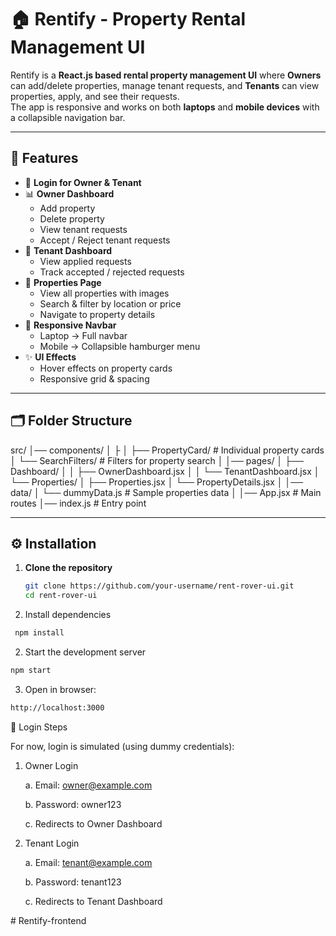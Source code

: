 # 🏠 Rentify - Property Rental Management UI

Rentify is a **React.js based rental property management UI** where **Owners** can add/delete properties, manage tenant requests, and **Tenants** can view properties, apply, and see their requests.  
The app is responsive and works on both **laptops** and **mobile devices** with a collapsible navigation bar.

---

## 🚀 Features

- 🔑 **Login for Owner & Tenant**
- 📊 **Owner Dashboard**
  - Add property
  - Delete property
  - View tenant requests
  - Accept / Reject tenant requests
- 👤 **Tenant Dashboard**
  - View applied requests
  - Track accepted / rejected requests
- 🏡 **Properties Page**
  - View all properties with images
  - Search & filter by location or price
  - Navigate to property details
- 📱 **Responsive Navbar**
  - Laptop → Full navbar
  - Mobile → Collapsible hamburger menu
- ✨ **UI Effects**
  - Hover effects on property cards
  - Responsive grid & spacing

---

## 🗂️ Folder Structure

src/
│── components/
│ ├
│ ├── PropertyCard/ # Individual property cards
│ └── SearchFilters/ # Filters for property search
│
│── pages/
│ ├── Dashboard/
│ │ ├── OwnerDashboard.jsx
│ │ └── TenantDashboard.jsx
│ └── Properties/
│ ├── Properties.jsx
│ └── PropertyDetails.jsx
│
│── data/
│ └── dummyData.js # Sample properties data
│
│── App.jsx # Main routes
│── index.js # Entry point


---

## ⚙️ Installation

1. **Clone the repository**
   ```bash
   git clone https://github.com/your-username/rent-rover-ui.git
   cd rent-rover-ui
1. Install dependencies
```bash
 npm install
```

2. Start the development server
```bash
npm start
```

3. Open in browser:
```bash
http://localhost:3000

```

🔑 Login Steps

For now, login is simulated (using dummy credentials):

1. Owner Login

    a. Email: owner@example.com

    b. Password: owner123

    c. Redirects to Owner Dashboard

2. Tenant Login

    a. Email: tenant@example.com

    b. Password: tenant123

    c. Redirects to Tenant Dashboard

#   R e n t i f y - f r o n t e n d 
 
 
